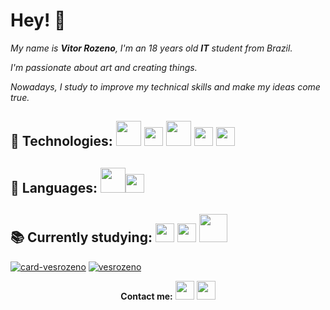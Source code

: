 # Hey! :wave:

_My name is **Vitor Rozeno**, I'm an 18 years old  **IT** student from Brazil._

_I'm passionate about art and creating things._ 

_Nowadays, I study to improve my technical skills and make my ideas come true._

## 🔧 Technologies: <img width = "40px" src="https://upload.wikimedia.org/wikipedia/commons/thumb/6/61/HTML5_logo_and_wordmark.svg/1200px-HTML5_logo_and_wordmark.svg.png"/>  <img width = "30px" src="https://logodownload.org/wp-content/uploads/2017/04/css-3-logo-1.png" />  <img width = "40px" src="https://getbootstrap.com.br/docs/4.1/assets/img/bootstrap-stack.png"/>  <img width = "30px" src="https://upload.wikimedia.org/wikipedia/commons/thumb/0/0c/Microsoft_Office_logo_%282013–2019%29.svg/864px-Microsoft_Office_logo_%282013–2019%29.svg.png" />   <img width = "30px" src="https://git-scm.com/images/logos/downloads/Git-Icon-1788C.png" />     

## 📃 Languages: <img width = "40px" src="https://cdn.iconscout.com/icon/free/png-512/c-programming-569564.png" /><img width = "30px" src="https://upload.wikimedia.org/wikipedia/commons/thumb/1/18/ISO_C%2B%2B_Logo.svg/1200px-ISO_C%2B%2B_Logo.svg.png" />  

## 📚 Currently studying:  <img width = "30px" src="https://upload.wikimedia.org/wikipedia/commons/thumb/0/06/Kotlin_Icon.svg/2048px-Kotlin_Icon.svg.png"/> <img width = "30px" src="https://seeklogo.com/images/C/c-sharp-c-logo-02F17714BA-seeklogo.com.png"/> <img width = "45px" src="https://upload.wikimedia.org/wikipedia/commons/thumb/2/27/PHP-logo.svg/2560px-PHP-logo.svg.png"/>

[![card-vesrozeno](https://github-readme-stats.vercel.app/api?username=vesrozeno&theme=tokyonight)](https://github.com/vesrozeno/)  [![vesrozeno](https://github-readme-stats.vercel.app/api/top-langs/?username=vesrozeno&hide=html&layout=compact&theme=tokyonight)](https://github.com/vesrozeno/)

<p align = "center"> <strong>Contact me:</strong>
    <a  href ="https://www.linkedin.com/in/vitor-rozeno/"><img width = "30px" src="https://expertdigital.net/wp-content/uploads/2018/11/linkedin-logo.png"/></a>  <a href="https://www.instagram.com/vesrozeno/"><img width = "30px" src="https://upload.wikimedia.org/wikipedia/commons/thumb/a/a5/Instagram_icon.png/2048px-Instagram_icon.png"/></a></p>


